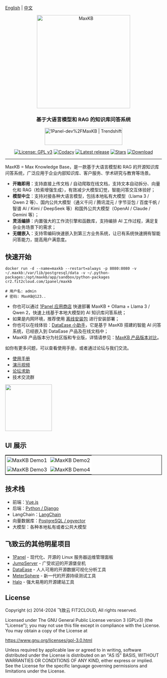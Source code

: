[English](README_EN.md) | [中文](README.md)

<p align="center"><img src= "https://github.com/1Panel-dev/maxkb/assets/52996290/c0694996-0eed-40d8-b369-322bf2a380bf" alt="MaxKB" width="300" /></p>
<h3 align="center">基于大语言模型和 RAG 的知识库问答系统</h3>
<p align="center"><a href="https://trendshift.io/repositories/9113" target="_blank"><img src="https://trendshift.io/api/badge/repositories/9113" alt="1Panel-dev%2FMaxKB | Trendshift" style="width: 250px; height: 55px;" width="250" height="55"/></a></p>
<p align="center">
  <a href="https://www.gnu.org/licenses/gpl-3.0.html#license-text"><img src="https://img.shields.io/github/license/1Panel-dev/maxkb?color=%231890FF" alt="License: GPL v3"></a>
  <a href="https://app.codacy.com/gh/1Panel-dev/maxkb?utm_source=github.com&utm_medium=referral&utm_content=1Panel-dev/maxkb&utm_campaign=Badge_Grade_Dashboard"><img src="https://app.codacy.com/project/badge/Grade/da67574fd82b473992781d1386b937ef" alt="Codacy"></a>
  <a href="https://github.com/1Panel-dev/maxkb/releases/latest"><img src="https://img.shields.io/github/v/release/1Panel-dev/maxkb" alt="Latest release"></a>
  <a href="https://github.com/1Panel-dev/maxkb"><img src="https://img.shields.io/github/stars/1Panel-dev/maxkb?color=%231890FF&style=flat-square" alt="Stars"></a>    
  <a href="https://hub.docker.com/r/1panel/maxkb"><img src="https://img.shields.io/docker/pulls/1panel/maxkb?label=downloads" alt="Download"></a>  
</p>
<hr/>

MaxKB = Max Knowledge Base，是一款基于大语言模型和 RAG 的开源知识库问答系统，广泛应用于企业内部知识库、客户服务、学术研究与教育等场景。

- **开箱即用**：支持直接上传文档 / 自动爬取在线文档，支持文本自动拆分、向量化和 RAG（检索增强生成），有效减少大模型幻觉，智能问答交互体验好；
- **模型中立**：支持对接各种大语言模型，包括本地私有大模型（Llama 3 / Qwen 2 等）、国内公共大模型（通义千问 / 腾讯混元 / 字节豆包 / 百度千帆 / 智谱 AI / Kimi / DeepSeek 等）和国外公共大模型（OpenAI / Claude / Gemini 等）；
- **灵活编排**：内置强大的工作流引擎和函数库，支持编排 AI 工作过程，满足复杂业务场景下的需求；
- **无缝嵌入**：支持零编码快速嵌入到第三方业务系统，让已有系统快速拥有智能问答能力，提高用户满意度。

## 快速开始

```
docker run -d --name=maxkb --restart=always -p 8080:8080 -v ~/.maxkb:/var/lib/postgresql/data -v ~/.python-packages:/opt/maxkb/app/sandbox/python-packages cr2.fit2cloud.com/1panel/maxkb

# 用户名: admin
# 密码: MaxKB@123..
```

- 你也可以通过 [1Panel 应用商店](https://apps.fit2cloud.com/1panel) 快速部署 MaxKB + Ollama + Llama 3 / Qwen 2，快速上线基于本地大模型的 AI 知识库问答系统；
- 如果是内网环境，推荐使用 [离线安装包](https://community.fit2cloud.com/#/products/maxkb/downloads) 进行安装部署；
- 你也可以在线体验：[DataEase 小助手](https://dataease.io/docs/v2/)，它是基于 MaxKB 搭建的智能 AI 问答系统，已经嵌入到 DataEase 产品及在线文档中；
- MaxKB 产品版本分为社区版和专业版，详情请参见：[MaxKB 产品版本对比](https://maxkb.cn/pricing.html)。

如你有更多问题，可以查看使用手册，或者通过论坛与我们交流。

- [使用手册](https://maxkb.cn/docs/)
- [演示视频](https://www.bilibili.com/video/BV1BE421M7YM/)
- [论坛求助](https://bbs.fit2cloud.com/c/mk/11)
- 技术交流群

<image height="150px" width="150px" src="https://github.com/1Panel-dev/MaxKB/assets/52996290/a083d214-02be-4178-a1db-4f428124153a"/>

## UI 展示

<table style="border-collapse: collapse; border: 1px solid black;">
  <tr>
    <td style="padding: 5px;background-color:#fff;"><img src= "https://github.com/1Panel-dev/MaxKB/assets/52996290/d87395fa-a8d7-401c-82bf-c6e475d10ae9" alt="MaxKB Demo1"   /></td>
    <td style="padding: 5px;background-color:#fff;"><img src= "https://github.com/1Panel-dev/MaxKB/assets/52996290/47c35ee4-3a3b-4bd4-9f4f-ee20788b2b9a" alt="MaxKB Demo2"   /></td>
  </tr>
  <tr>
    <td style="padding: 5px;background-color:#fff;"><img src= "https://github.com/user-attachments/assets/9a1043cb-fa62-4f71-b9a3-0b46fa59a70e" alt="MaxKB Demo3"   /></td>
    <td style="padding: 5px;background-color:#fff;"><img src= "https://github.com/user-attachments/assets/3407ce9a-779c-4eb4-858e-9441a2ddc664" alt="MaxKB Demo4"   /></td>
  </tr>
</table>

## 技术栈

- 前端：[Vue.js](https://cn.vuejs.org/)
- 后端：[Python / Django](https://www.djangoproject.com/)
- LangChain：[LangChain](https://www.langchain.com/)
- 向量数据库：[PostgreSQL / pgvector](https://www.postgresql.org/)
- 大模型：各种本地私有或者公共大模型

## 飞致云的其他明星项目

- [1Panel](https://github.com/1panel-dev/1panel/) - 现代化、开源的 Linux 服务器运维管理面板
- [JumpServer](https://github.com/jumpserver/jumpserver/) - 广受欢迎的开源堡垒机
- [DataEase](https://github.com/dataease/dataease/) - 人人可用的开源数据可视化分析工具
- [MeterSphere](https://github.com/metersphere/metersphere/) - 新一代的开源持续测试工具
- [Halo](https://github.com/halo-dev/halo/) - 强大易用的开源建站工具

## License

Copyright (c) 2014-2024 飞致云 FIT2CLOUD, All rights reserved.

Licensed under The GNU General Public License version 3 (GPLv3)  (the "License"); you may not use this file except in compliance with the License. You may obtain a copy of the License at

<https://www.gnu.org/licenses/gpl-3.0.html>

Unless required by applicable law or agreed to in writing, software distributed under the License is distributed on an "AS IS" BASIS, WITHOUT WARRANTIES OR CONDITIONS OF ANY KIND, either express or implied. See the License for the specific language governing permissions and limitations under the License.
